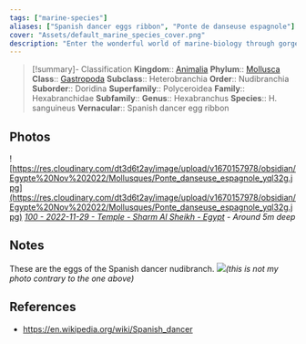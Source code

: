 ```yaml
---
tags: ["marine-species"]
aliases: ["Spanish dancer eggs ribbon", "Ponte de danseuse espagnole"]
cover: "Assets/default_marine_species_cover.png"
description: "Enter the wonderful world of marine-biology through gorgeous underwater pictures of marine animals."
---
```

> [!summary]- Classification
**Kingdom**:: [Animalia](Animalia.md)
**Phylum**:: [Mollusca](Marine%20species/Mollusca/Mollusca.md)
**Class**:: [Gastropoda](Gastropoda.md)
**Subclass**:: Heterobranchia
**Order**:: Nudibranchia
**Suborder**:: Doridina
**Superfamily**:: Polyceroidea
**Family**:: Hexabranchidae
**Subfamily**:: 
**Genus**:: Hexabranchus
**Species**:: H. sanguineus
**Vernacular**:: Spanish dancer egg ribbon

## Photos
![https://res.cloudinary.com/dt3d6t2ay/image/upload/v1670157978/obsidian/Egypte%20Nov%202022/Mollusques/Ponte_danseuse_espagnole_yql32g.jpg](https://res.cloudinary.com/dt3d6t2ay/image/upload/v1670157978/obsidian/Egypte%20Nov%202022/Mollusques/Ponte_danseuse_espagnole_yql32g.jpg)
*[100 - 2022-11-29 - Temple - Sharm Al Sheikh - Egypt](100%20-%202022-11-29%20-%20Temple%20-%20Sharm%20Al%20Sheikh%20-%20Egypt.md) - Around 5m deep*

## Notes
These are the eggs of the Spanish dancer nudibranch.
![](spanish-dancer-nudibranch-scuba.jpg)*(this is not my photo contrary to the one above)*

## References
- https://en.wikipedia.org/wiki/Spanish_dancer